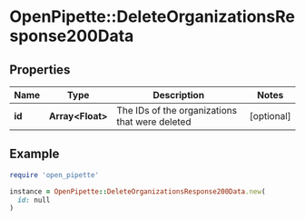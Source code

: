 # OpenPipette::DeleteOrganizationsResponse200Data

## Properties

| Name | Type | Description | Notes |
| ---- | ---- | ----------- | ----- |
| **id** | **Array&lt;Float&gt;** | The IDs of the organizations that were deleted | [optional] |

## Example

```ruby
require 'open_pipette'

instance = OpenPipette::DeleteOrganizationsResponse200Data.new(
  id: null
)
```


